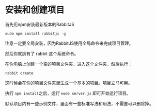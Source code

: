 安装和创建项目
===========

首先用npm安装最新版本的RabbitJS

`sudo npm install rabbitjs -g`

注意一定要全局安装，因为RabbitJS使用全局命令来完成项目管理。

然后你就拥有了 rabbit 这个系统命令。

在你电脑上创建一个空的项目文件夹，进入这个文件夹，然后执行：

`rabbit create`

这时候会在你的项目文件夹里生成一个基本的项目。项目立马可用。

执行 `npm install`之后，运行 `node server.js` 即可开始运行项目。

默认项目内有一些示例文件，里面有一些标准写法和用法，不需要可以删除掉。

